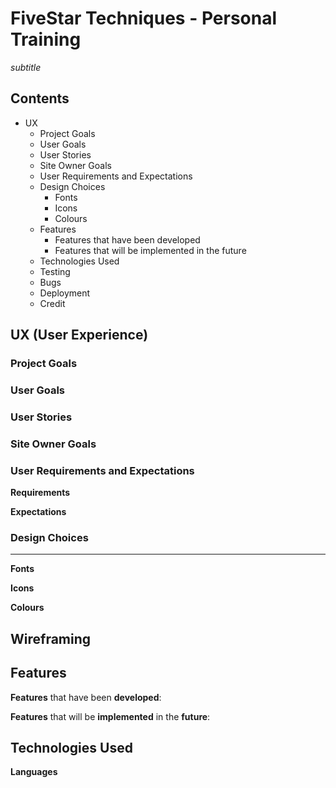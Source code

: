 # FiveStar Techniques - Personal Training #
*subtitle*

## Contents ##
* UX
    * Project Goals
    * User Goals
    * User Stories
    * Site Owner Goals
    * User Requirements and Expectations
    * Design Choices
        * Fonts
        * Icons
        * Colours
    * Features
        * Features that have been developed
        * Features that will be implemented in the future
    * Technologies Used
    * Testing
    * Bugs
    * Deployment
    * Credit

## UX (User Experience) ##

### Project Goals ###




### User Goals ###




### User Stories ###




### Site Owner Goals ###




### User Requirements and Expectations ###

**Requirements**




**Expectations**




### Design Choices ###
---

**Fonts**




**Icons**




**Colours**




## Wireframing ##




## Features ##

**Features** that have been **developed**:



**Features** that will be **implemented** in the **future**:




## Technologies Used ##

**Languages**